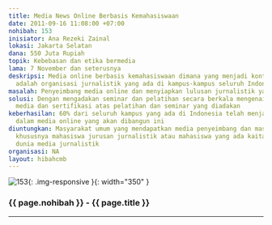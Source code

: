 ```yaml
---
title: Media News Online Berbasis Kemahasiswaan
date: 2011-09-16 11:08:00 +07:00
nohibah: 153
inisiator: Ana Rezeki Zainal
lokasi: Jakarta Selatan
dana: 550 Juta Rupiah
topik: Kebebasan dan etika bermedia
lama: 7 November dan seterusnya
deskripsi: Media online berbasis kemahasiswaan dimana yang menjadi kontributor berita
  adalah organisasi jurnalistik yang ada di kampus-kampus seluruh Indonesia
masalah: Penyeimbang media online dan menyiapkan lulusan jurnalistik yang handal
solusi: Dengan mengadakan seminar dan pelatihan secara berkala mengenai jurnalisme
  media dan sertifikasi atas pelatihan dan seminar yang diadakan
keberhasilan: 60% dari seluruh kampus yang ada di Indonesia telah menjadi kontributor
  dalam media online yang akan dibangun ini
diuntungkan: Masyarakat umum yang mendapatkan media penyeimbang dan masyarakat kampus,
  khususnya mahasiswa jurusan jurnalistik atau mahasiswa yang ada kaitannya dengan
  dunia media jurnalistik
organisasi: NA
layout: hibahcmb
---
```


![153](/static/img/hibahcmb/153.png){: .img-responsive }{: width="350" }

### {{ page.nohibah }} - {{ page.title }}

---
